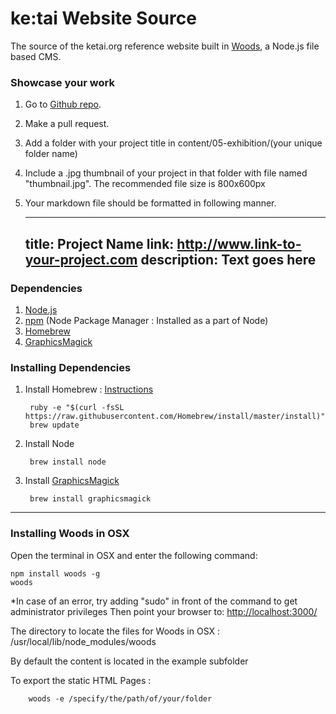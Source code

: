 # ke:tai Website Source
The source of the ketai.org reference website built in [Woods]("https://github.com/studiomoniker/woods"), a Node.js file based CMS.

### Showcase your work
1. Go to [Github repo]("https://github.com/ketai/ketai.org/tree/master/content/05-exhibition").

2. Make a pull request. 

3. Add a folder with your project title in content/05-exhibition/(your unique folder name) 

4. Include a .jpg thumbnail of your project in that folder with file named "thumbnail.jpg". The recommended file size is 800x600px

5. Your markdown file should be formatted in following manner. 
 
	---
	title: Project Name
	link: http://www.link-to-your-project.com
	description: Text goes here
	---

### Dependencies
1. [Node.js](https://nodejs.org/)
2. [npm](https://www.npmjs.com/) (Node Package Manager : Installed as a part of Node)
3. [Homebrew](http://brew.sh/)
4. [GraphicsMagick](http://www.graphicsmagick.org/)


### Installing Dependencies
1. Install Homebrew : [Instructions](http://brew.sh/)

		ruby -e "$(curl -fsSL https://raw.githubusercontent.com/Homebrew/install/master/install)"
		brew update

2. Install Node 

        brew install node

3. Install [GraphicsMagick](http://www.graphicsmagick.org/README.html)

        brew install graphicsmagick

---

### Installing Woods in OSX
Open the terminal in OSX and enter the following command:

    npm install woods -g
    woods
*In case of an error, try adding "sudo" in front of the command to get administrator privileges
Then point your browser to: 
[http://localhost:3000/](http://localhost:3000/)


The directory to locate the files for Woods in OSX : /usr/local/lib/node_modules/woods

By default the content is located in the example subfolder

To export the static HTML Pages : 

		woods -e /specify/the/path/of/your/folder
